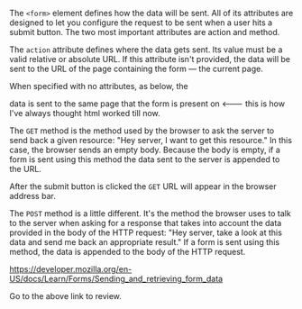 The `<form>` element defines how the data will be sent. All of its attributes are designed to let you configure the request to be sent when a user hits a submit button. The two most important attributes are action and method.

The `action` attribute defines where the data gets sent. Its value must be a valid relative or absolute URL. If this attribute isn't provided, the data will be sent to the URL of the page containing the form — the current page.

When specified with no attributes, as below, the <form> data is sent to the same page that the form is present on <--- this is how I've always thought html worked till now.

The `GET` method is the method used by the browser to ask the server to send back a given resource: "Hey server, I want to get this resource." In this case, the browser sends an empty body. Because the body is empty, if a form is sent using this method the data sent to the server is appended to the URL.

After the submit button is clicked the `GET` URL will appear in the browser address bar.

The `POST` method is a little different. It's the method the browser uses to talk to the server when asking for a response that takes into account the data provided in the body of the HTTP request: "Hey server, take a look at this data and send me back an appropriate result." If a form is sent using this method, the data is appended to the body of the HTTP request.

https://developer.mozilla.org/en-US/docs/Learn/Forms/Sending_and_retrieving_form_data

Go to the above link to review.